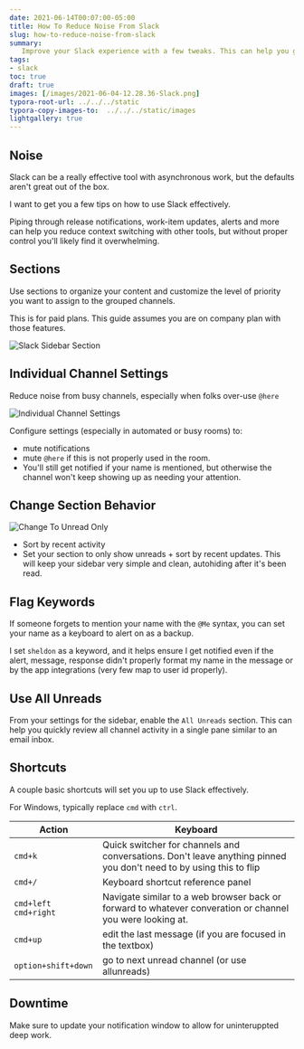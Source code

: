```yaml
---
date: 2021-06-14T00:07:00-05:00
title: How To Reduce Noise From Slack
slug: how-to-reduce-noise-from-slack
summary:
   Improve your Slack experience with a few tweaks. This can help you get value from Slack, rather than drowning in noise.
tags:
- slack
toc: true
draft: true
images: [/images/2021-06-04-12.28.36-Slack.png]
typora-root-url: ../../../static
typora-copy-images-to:  ../../../static/images
lightgallery: true
---
```


## Noise

Slack can be a really effective tool with asynchronous work, but the defaults aren't great out of the box.

I want to get you a few tips on how to use Slack effectively.

Piping through release notifications, work-item updates, alerts and more can help you reduce context switching with other tools, but without proper control you'll likely find it overwhelming.

## Sections

Use sections to organize your content and customize the level of priority you want to assign to the grouped channels.

This is for paid plans. This guide assumes you are on company plan with those features.

![Slack Sidebar Section](/images/2021-06-04-12.28.36-Slack.png)

## Individual Channel Settings

Reduce noise from busy channels, especially when folks over-use `@here`

![Individual Channel Settings](/images/2021-06-04-15.16.00-Slack.png)

Configure settings (especially in automated or busy rooms) to:

- mute notifications
- mute `@here` if this is not properly used in the room.
- You'll still get notified if your name is mentioned, but otherwise the channel won't keep showing up as needing your attention.

## Change Section Behavior

![Change To Unread Only](/images/2021-06-04-15.11.24-Slack.png)

- Sort by recent activity
- Set your section to only show unreads + sort by recent updates. This will keep your sidebar very simple and clean, autohiding after it's been read.

## Flag Keywords

If someone forgets to mention your name with the `@Me` syntax, you can set your name as a keyboard to alert on as a backup.

I set `sheldon` as a keyword, and it helps ensure I get notified even if the alert, message, response didn't properly format my name in the message or by the app integrations (very few map to user id properly).

## Use All Unreads

From your settings for the sidebar, enable the `All Unreads` section.
This can help you quickly review all channel activity in a single pane similar to an email inbox.

## Shortcuts

A couple basic shortcuts will set you up to use Slack effectively.

For Windows, typically replace  `cmd` with `ctrl`.

| Action                 | Keyboard                                                     |
| ---------------------- | ------------------------------------------------------------ |
| `cmd+k`                | Quick switcher for channels and conversations. Don't leave anything pinned you don't need to by using this to flip |
| `cmd+/`                | Keyboard shortcut reference panel                            |
| `cmd+left` `cmd+right` | Navigate similar to a web browser back or forward to whatever converation or channel you were looking at. |
| `cmd+up`               | edit the last message (if you are focused in the textbox)    |
| `option+shift+down`    | go to next unread channel (or use allunreads)                |

## Downtime

Make sure to update your notification window to allow for uninteruppted deep work.
